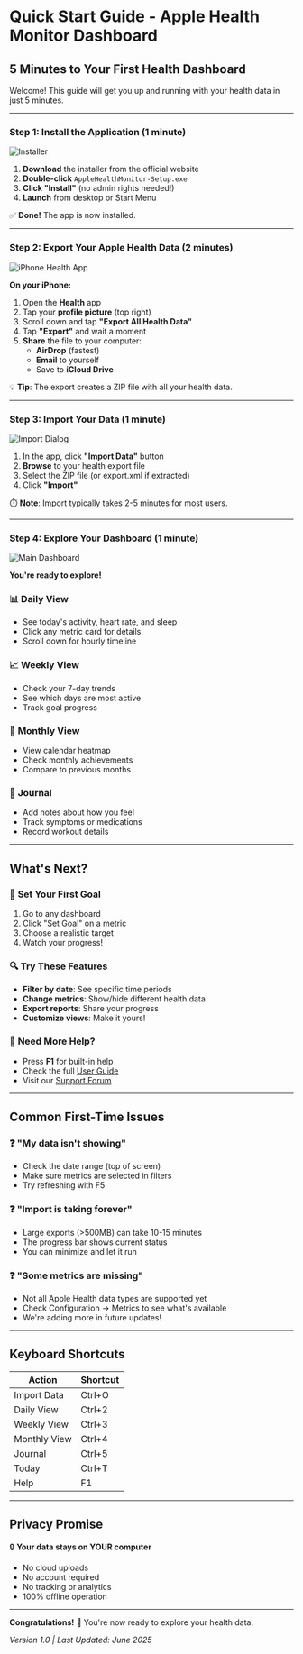 # Quick Start Guide - Apple Health Monitor Dashboard

## 5 Minutes to Your First Health Dashboard

Welcome! This guide will get you up and running with your health data in just 5 minutes.

---

### Step 1: Install the Application (1 minute)

![Installer](images/quick-installer.png)

1. **Download** the installer from the official website
2. **Double-click** `AppleHealthMonitor-Setup.exe`
3. **Click "Install"** (no admin rights needed!)
4. **Launch** from desktop or Start Menu

✅ **Done!** The app is now installed.

---

### Step 2: Export Your Apple Health Data (2 minutes)

![iPhone Health App](images/quick-iphone-export.png)

**On your iPhone:**

1. Open the **Health** app
2. Tap your **profile picture** (top right)
3. Scroll down and tap **"Export All Health Data"**
4. Tap **"Export"** and wait a moment
5. **Share** the file to your computer:
   - **AirDrop** (fastest)
   - **Email** to yourself
   - Save to **iCloud Drive**

💡 **Tip**: The export creates a ZIP file with all your health data.

---

### Step 3: Import Your Data (1 minute)

![Import Dialog](images/quick-import.png)

1. In the app, click **"Import Data"** button
2. **Browse** to your health export file
3. Select the ZIP file (or export.xml if extracted)
4. Click **"Import"**

⏱️ **Note**: Import typically takes 2-5 minutes for most users.

---

### Step 4: Explore Your Dashboard (1 minute)

![Main Dashboard](images/quick-dashboard.png)

**You're ready to explore!**

### 📊 **Daily View**
- See today's activity, heart rate, and sleep
- Click any metric card for details
- Scroll down for hourly timeline

### 📈 **Weekly View**
- Check your 7-day trends
- See which days are most active
- Track goal progress

### 📅 **Monthly View**
- View calendar heatmap
- Check monthly achievements
- Compare to previous months

### 📝 **Journal**
- Add notes about how you feel
- Track symptoms or medications
- Record workout details

---

## What's Next?

### 🎯 **Set Your First Goal**
1. Go to any dashboard
2. Click "Set Goal" on a metric
3. Choose a realistic target
4. Watch your progress!

### 🔍 **Try These Features**
- **Filter by date**: See specific time periods
- **Change metrics**: Show/hide different health data  
- **Export reports**: Share your progress
- **Customize views**: Make it yours!

### 📖 **Need More Help?**
- Press **F1** for built-in help
- Check the full [User Guide](USER_GUIDE.md)
- Visit our [Support Forum](https://forum.example.com)

---

## Common First-Time Issues

### ❓ **"My data isn't showing"**
- Check the date range (top of screen)
- Make sure metrics are selected in filters
- Try refreshing with F5

### ❓ **"Import is taking forever"**
- Large exports (>500MB) can take 10-15 minutes
- The progress bar shows current status
- You can minimize and let it run

### ❓ **"Some metrics are missing"**
- Not all Apple Health data types are supported yet
- Check Configuration → Metrics to see what's available
- We're adding more in future updates!

---

## Keyboard Shortcuts

| Action | Shortcut |
|--------|----------|
| Import Data | Ctrl+O |
| Daily View | Ctrl+2 |
| Weekly View | Ctrl+3 |
| Monthly View | Ctrl+4 |
| Journal | Ctrl+5 |
| Today | Ctrl+T |
| Help | F1 |

---

## Privacy Promise

🔒 **Your data stays on YOUR computer**
- No cloud uploads
- No account required  
- No tracking or analytics
- 100% offline operation

---

**Congratulations!** 🎉 You're now ready to explore your health data.

*Version 1.0 | Last Updated: June 2025*